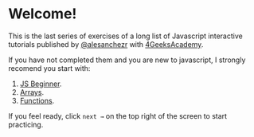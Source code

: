 # Welcome!
 
This is the last series of exercises of a long list of Javascript interactive tutorials published by [@alesanchezr](https://twitter.com/alesanchezr) with [4GeeksAcademy](https://4geeksacademy.com).

If you have not completed them and you are new to javascript, I strongly recomend you start with:

1. [JS Beginner](https://github.com/4GeeksAcademy/javascript-beginner-exercises-tutorial).
2. [Arrays](https://github.com/4GeeksAcademy/javascript-arrays-exercises-tutorial).
3. [Functions](https://github.com/4GeeksAcademy/javascript-functions-exercises-tutorial).

If you feel ready, click `next →` on the top right of the screen to start practicing.